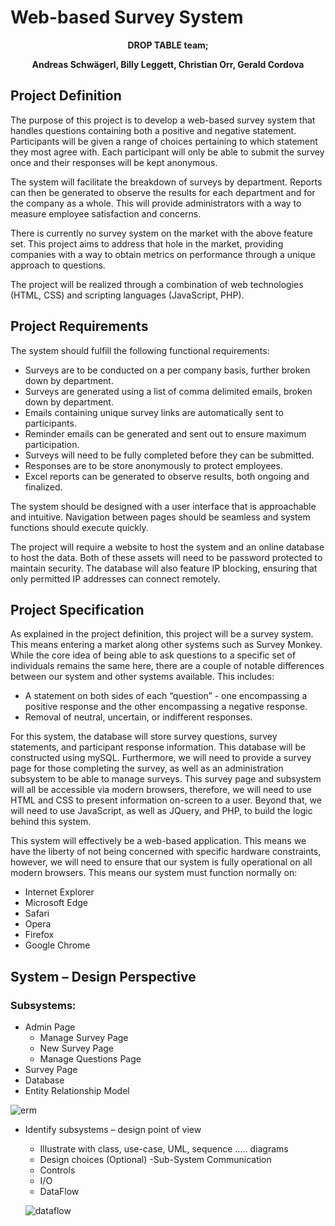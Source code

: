 # Web-based Survey System
<p align="center">
<b>
DROP TABLE team;
</b>
</p>
<p align="center">
<b>
Andreas Schwägerl,
Billy Leggett,
Christian Orr,
Gerald Cordova
</b>
</p>

## Project Definition 

The purpose of this project is to develop a web-based survey system that handles questions containing both a positive and negative statement. Participants will be given a range of choices pertaining to which statement they most agree with. Each participant will only be able to submit the survey once and their responses will be kept anonymous.

The system will facilitate the breakdown of surveys by department. Reports can then be generated to observe the results for each department and for the company as a whole. This will provide administrators with a way to measure employee satisfaction and concerns.

There is currently no survey system on the market with the above feature set. This project aims to address that hole in the market, providing companies with a way to obtain metrics on performance through a unique approach to questions.

The project will be realized through a combination of web technologies (HTML, CSS) and scripting languages (JavaScript, PHP).


## Project Requirements  

The system should fulfill the following functional requirements:

- Surveys are to be conducted on a per company basis, further broken down by department.
- Surveys are generated using a list of comma delimited emails, broken down by department.
- Emails containing unique survey links are automatically sent to participants.
- Reminder emails can be generated and sent out to ensure maximum participation.
- Surveys will need to be fully completed before they can be submitted.
- Responses are to be store anonymously to protect employees.
- Excel reports can be generated to observe results, both ongoing and finalized.

The system should be designed with a user interface that is approachable and intuitive. Navigation between pages should be seamless and system functions should execute quickly.

The project will require a website to host the system and an online database to host the data. Both of these assets will need to be password protected to maintain security. The database will also feature IP blocking, ensuring that only permitted IP addresses can connect remotely.


## Project Specification 

As explained in the project definition, this project will be a survey system. This means entering a market along other systems such as Survey Monkey. While the core idea of being able to ask questions to a specific set of individuals remains the same here, there are a couple of notable differences between our system and other systems available. This includes:

- A statement on both sides of each “question” - one encompassing a positive response and the other encompassing a negative response.
- Removal of neutral, uncertain, or indifferent responses.

For this system, the database will store survey questions, survey statements, and participant response information. This database will be constructed using mySQL. Furthermore, we will need to provide a survey page for those completing the survey, as well as an administration subsystem to be able to manage surveys. This survey page and subsystem will all be accessible via modern browsers, therefore, we will need to use HTML and CSS to present information on-screen to a user. Beyond that, we will need to use JavaScript, as well as JQuery, and PHP, to build the logic behind this system.

This system will effectively be a web-based application. This means we have the liberty of not being concerned with specific hardware constraints, however, we will need to ensure that our system is fully operational on all modern browsers. This means our system must function normally on:

- Internet Explorer
- Microsoft Edge
- Safari
- Opera
- Firefox
- Google Chrome


## System – Design Perspective 

### Subsystems:
- Admin Page
  - Manage Survey Page
  - New Survey Page
  - Manage Questions Page
- Survey Page
- Database
- Entity Relationship Model

![erm](https://user-images.githubusercontent.com/35355922/36083599-2e928444-0f82-11e8-8a64-5291fe21c0df.png)

- Identify subsystems – design point of view 
  - Illustrate with class, use-case, UML, sequence ..... diagrams
  - Design choices (Optional)
-Sub-System Communication 
  - Controls
  - I/O
  - DataFlow
  
  ![dataflow](https://user-images.githubusercontent.com/35355922/36083729-efef1a70-0f83-11e8-994e-a53e07504e08.png)
  



